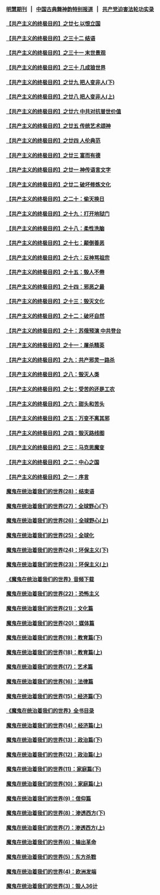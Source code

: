 #### [明慧期刊](https://github.com/gfw-breaker/mh-qikan) &nbsp;&nbsp;|&nbsp;&nbsp; [中国古典舞神韵特别报道](https://github.com/gfw-breaker/mh-news/blob/master/shenyun.md?t=07100943) &nbsp;&nbsp;|&nbsp;&nbsp; [共产党迫害法轮功实录](https://github.com/gfw-breaker/mh-news/blob/master/README.md?t=07100943)  

#### [【共产主义的终极目的】之廿七 以恨立国](../pages/nsc422/n11336944.md?t=07100943) 

#### [【共产主义的终极目的】之三十二 结语](../pages/nsc422/n11360535.md?t=07100943) 

#### [【共产主义的终极目的】之三十一 末世景观](../pages/nsc422/n11351129.md?t=07100943) 

#### [【共产主义的终极目的】之三十 几成狼世界](../pages/nsc422/n11348280.md?t=07100943) 

#### [【共产主义的终极目的】之廿九 把人变非人(下)](../pages/nsc422/n11344140.md?t=07100943) 

#### [【共产主义的终极目的】之廿八 把人变非人(上)](../pages/nsc422/n11340492.md?t=07100943) 

#### [【共产主义的终极目的】之廿六 中共对抗普世价值](../pages/nsc422/n11324785.md?t=07100943) 

#### [【共产主义的终极目的】之廿五 传统艺术颂神](../pages/nsc422/n11296396.md?t=07100943) 

#### [【共产主义的终极目的】之廿四 人伦典范](../pages/nsc422/n11296397.md?t=07100943) 

#### [【共产主义的终极目的】之廿三 富而有德](../pages/nsc422/n11283598.md?t=07100943) 

#### [【共产主义的终极目的】之廿一 神传语言文字](../pages/nsc422/n11263265.md?t=07100943) 

#### [【共产主义的终极目的】之廿二 破坏修炼文化](../pages/nsc422/n11245728.md?t=07100943) 

#### [【共产主义的终极目的】之二十：偷天换日](../pages/nsc422/n11238846.md?t=07100943) 

#### [【共产主义的终极目的】之十九：打开地狱门](../pages/nsc422/n11206376.md?t=07100943) 

#### [【共产主义的终极目的】之十八：柔性洗脑](../pages/nsc422/n11199994.md?t=07100943) 

#### [【共产主义的终极目的】之十七：颠倒善恶](../pages/nsc422/n11179782.md?t=07100943) 

#### [【共产主义的终极目的】之十六：反神骂祖宗](../pages/nsc422/n11166798.md?t=07100943) 

#### [【共产主义的终极目的】之十五：毁人不倦](../pages/nsc422/n11166792.md?t=07100943) 

#### [【共产主义的终极目的】之十四：邪恶之最](../pages/nsc422/n11150249.md?t=07100943) 

#### [【共产主义的终极目的】之十三：毁灭文化](../pages/nsc422/n11135227.md?t=07100943) 

#### [【共产主义的终极目的】之十二：破坏自然](../pages/nsc422/n11135214.md?t=07100943) 

#### [【共产主义的终极目的】之十：苏俄预演 中共登台](../pages/nsc422/n11118424.md?t=07100943) 

#### [【共产主义的终极目的】之十一：屠杀精英](../pages/nsc422/n11118442.md?t=07100943) 

#### [【共产主义的终极目的】之九：共产邪灵一路杀](../pages/nsc422/n11114139.md?t=07100943) 

#### [【共产主义的终极目的】之八：毁灭人类](../pages/nsc422/n11108503.md?t=07100943) 

#### [【共产主义的终极目的】之七：受苦的还是工农](../pages/nsc422/n11101809.md?t=07100943) 

#### [【共产主义的终极目的】之六：甜头和苦头](../pages/nsc422/n11096971.md?t=07100943) 

#### [【共产主义的终极目的】之五：万变不离其邪](../pages/nsc422/n11091285.md?t=07100943) 

#### [【共产主义的终极目的】之四：毁灭路线图](../pages/nsc422/n11086284.md?t=07100943) 

#### [【共产主义的终极目的】之三：马克思魔变](../pages/nsc422/n11061941.md?t=07100943) 

#### [【共产主义的终极目的】之二：中心之国](../pages/nsc422/n11047728.md?t=07100943) 

#### [【共产主义的终极目的】之一：序言](../pages/nsc422/n11086077.md?t=07100943) 

#### [魔鬼在统治着我们的世界(28)：结束语](../pages/nsc422/n10936246.md?t=07100943) 

#### [魔鬼在统治着我们的世界(27)：全球野心(下)](../pages/nsc422/n10928319.md?t=07100943) 

#### [魔鬼在统治着我们的世界(26)：全球野心(上)](../pages/nsc422/n10900318.md?t=07100943) 

#### [魔鬼在统治着我们的世界(25)：全球化](../pages/nsc422/n10788205.md?t=07100943) 

#### [魔鬼在统治着我们的世界(24)：环保主义(下)](../pages/nsc422/n10695307.md?t=07100943) 

#### [魔鬼在统治着我们的世界(23)：环保主义(上)](../pages/nsc422/n10688613.md?t=07100943) 

#### [《魔鬼在统治着我们的世界》音频下载](../pages/nsc422/n10635553.md?t=07100943) 

#### [魔鬼在统治着我们的世界(22)：恐怖主义](../pages/nsc422/n10614727.md?t=07100943) 

#### [魔鬼在统治着我们的世界(21)：文化篇](../pages/nsc422/n10597706.md?t=07100943) 

#### [魔鬼在统治着我们的世界(20)：媒体篇](../pages/nsc422/n10586579.md?t=07100943) 

#### [魔鬼在统治着我们的世界(19)：教育篇(下)](../pages/nsc422/n10564808.md?t=07100943) 

#### [魔鬼在统治着我们的世界(18)：教育篇(上)](../pages/nsc422/n10526970.md?t=07100943) 

#### [魔鬼在统治着我们的世界(17)：艺术篇](../pages/nsc422/n10499093.md?t=07100943) 

#### [魔鬼在统治着我们的世界(16)：法律篇](../pages/nsc422/n10485969.md?t=07100943) 

#### [魔鬼在统治着我们的世界(15)：经济篇(下)](../pages/nsc422/n10469975.md?t=07100943) 

#### [《魔鬼在统治着我们的世界》全书目录](../pages/nsc422/n10464261.md?t=07100943) 

#### [魔鬼在统治着我们的世界(14)：经济篇(上)](../pages/nsc422/n10457370.md?t=07100943) 

#### [魔鬼在统治着我们的世界(13)：政治篇(下)](../pages/nsc422/n10448270.md?t=07100943) 

#### [魔鬼在统治着我们的世界(12)：政治篇(上)](../pages/nsc422/n10444576.md?t=07100943) 

#### [魔鬼在统治着我们的世界(11)：家庭篇(下)](../pages/nsc422/n10440961.md?t=07100943) 

#### [魔鬼在统治着我们的世界(10)：家庭篇(上)](../pages/nsc422/n10435448.md?t=07100943) 

#### [魔鬼在统治着我们的世界(9)：信仰篇](../pages/nsc422/n10432159.md?t=07100943) 

#### [魔鬼在统治着我们的世界(8)：渗透西方(下)](../pages/nsc422/n10429603.md?t=07100943) 

#### [魔鬼在统治着我们的世界(7)：渗透西方(上)](../pages/nsc422/n10426013.md?t=07100943) 

#### [魔鬼在统治着我们的世界(6)：输出革命](../pages/nsc422/n10421536.md?t=07100943) 

#### [魔鬼在统治着我们的世界(5)：东方杀戮](../pages/nsc422/n10417707.md?t=07100943) 

#### [魔鬼在统治着我们的世界(4)：欧洲发端](../pages/nsc422/n10414890.md?t=07100943) 

#### [魔鬼在统治着我们的世界(3)：毁人36计](../pages/nsc422/n10411583.md?t=07100943) 

